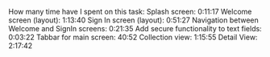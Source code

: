 How many time have I spent on this task:
Splash screen: 0:11:17
Welcome screen (layout): 1:13:40
Sign In screen (layout): 0:51:27
Navigation between Welcome and SignIn screens: 0:21:35
Add secure functionality to text fields: 0:03:22
Tabbar for main screen: 40:52
Collection view: 1:15:55
Detail View: 2:17:42
